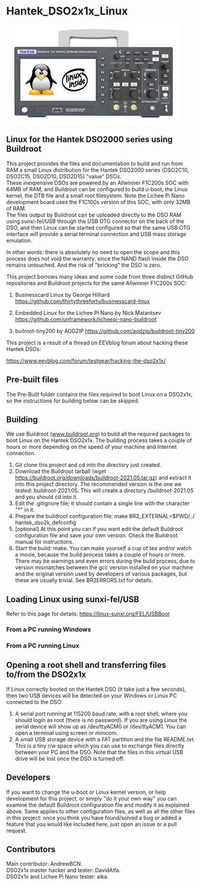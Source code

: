# Hantek_DSO2x1x_Linux
![myimage-alt-tag](https://github.com/AndrewBCN/Hantek_DSO2x1x_Linux/blob/main/Pictures/hanteklinuxinside1a_small.jpg?raw=true)
## Linux for the Hantek DSO2000 series using Buildroot

This project provides the files and documentation to build and run from RAM a small Linux distribution for the Hantek DSO2000 series (DSO2C10, DSO2C15, DSO2D10, DSO2D15) "value" DSOs.  
These inexpensive DSOs are powered by an Allwinner F1C200s SOC with 64MB of RAM, and Buildroot can be configured to build u-boot, the Linux kernel, the DTB file and a small root filesystem. Note the Lichee Pi Nano development board uses the F1C100s version of this SOC, with only 32MB of RAM.  
The files output by Buildroot can be uploaded directly to the DSO RAM using sunxi-fel/USB through the USB OTG connector on the back of the DSO, and then Linux can be started configured so that the same USB OTG interface will provide a serial terminal connection and USB mass storage emulation.

In other words: there is absolutely no need to open the scope and this process does not void the warranty, since the NAND flash inside the DSO remains untouched. And the risk of "bricking" the DSO is zero.

This project borrows many ideas and some code from three distinct GitHub repositories and Buildroot projects for the same Allwinner F1C200s SOC:

1. Businesscard Linux by George Hilliard https://github.com/thirtythreeforty/businesscard-linux

2. Embedded Linux for the Lichee Pi Nano by Nick Matantsev https://github.com/unframework/licheepi-nano-buildroot

3. builroot-tiny200 by AODZIP https://github.com/aodzip/buildroot-tiny200

This project is a result of a thread on EEVblog forum about hacking these Hantek DSOs:

https://www.eevblog.com/forum/testgear/hacking-the-dso2x1x/

## Pre-built files

The Pre-Built folder contains the files required to boot Linux on a DSO2x1x, so the instructions for building below can be skipped.

## Building

We use Buildroot (www.buildroot.org) to build all the required packages to boot Linux on the Hantek DSO2x1x. The building process takes a couple of hours or more depending on the speed of your machine and Internet connection.

1. Git clone this project and cd into the directory just created.
2. Download the Buildroot tarball (wget https://buildroot.org/downloads/buildroot-2021.05.tar.gz) and extract it into this project directory. The recommended version is the one we tested: buildroot-2021.05. This will create a directory /buildroot-2021.05 and you should cd into it.
3. Edit the .gitignore file; it should contain a single line with the character "\*" in it.
4. Prepare the buildroot configuration file: make BR2_EXTERNAL=$PWD/../ hantek_dso2k_defconfig
5. [optional] At this point you can if you want edit the default Buildroot configuration file and save your own version. Check the Buildroot manual for instructions.
6. Start the build: make. You can make yourself a cup of tea and/or watch a movie, because the build process takes a couple of hours or more. There may be warnings and even errors during the build process, due to version mismatches between the gcc version installed on your machine and the original version used by developers of various packages, but these are usually trivial. See BR2ERRORS.txt for details.

## Loading Linux using sunxi-fel/USB

Refer to this page for details: https://linux-sunxi.org/FEL/USBBoot  

### From a PC running Windows

### From a PC running Linux

## Opening a root shell and transferring files to/from the DSO2x1x
If Linux correctly booted on the Hantek DSO (it take just a few seconds), then two USB devices will be detected on your Windows or Linux PC connected to the DSO:
1. A serial port running at 115200 baud rate, with a root shell, where you should login as root (there is no password). If you are using Linux the serial device will show up as /dev/ttyACM0 or /dev/ttyACM1. You can open a terminal using screen or minicom.
2. A small USB storage device with a FAT partition and the file README.txt. This is a tiny r/w space which you can use to exchange files directly between your PC and the DSO. Note that the files in this virtual USB drive will be lost once the DSO is turned off.

## Developers

If you want to change the u-boot or Linux kernel version, or help development for this project, or simply "do it your own way" you can examine the default Buildroot configuration file and modify it as explained above. Same applies to other configuration files, as well as all the other files in this project: once you think you have found/solved a bug or added a feature that you would like included here, just open an issue or a pull request.

## Contributors

Main contributor: AndrewBCN.<br/>
DSO2x1x master hacker and tester: DavidAlfa.<br/>
DSO2x1x and Lichee Pi Nano tester: aika.<br/>
